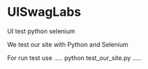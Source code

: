 # UISwagLabs
UI test python selenium


We test our site with Python and Selenium

For run test use
.....
python test_our_site.py
.....
